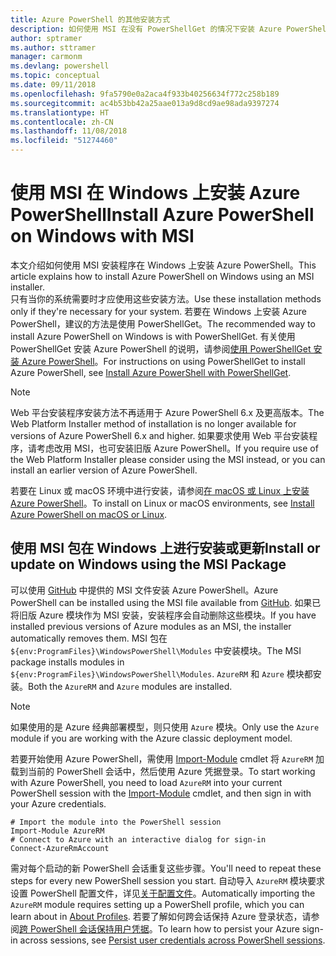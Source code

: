 ```yaml
---
title: Azure PowerShell 的其他安装方式
description: 如何使用 MSI 在没有 PowerShellGet 的情况下安装 Azure PowerShell
author: sptramer
ms.author: sttramer
manager: carmonm
ms.devlang: powershell
ms.topic: conceptual
ms.date: 09/11/2018
ms.openlocfilehash: 9fa5790e0a2aca4f933b40256634f772c258b189
ms.sourcegitcommit: ac4b53bb42a25aae013a9d8cd9ae98ada9397274
ms.translationtype: HT
ms.contentlocale: zh-CN
ms.lasthandoff: 11/08/2018
ms.locfileid: "51274460"
---
```

# <a name="install-azure-powershell-on-windows-with-msi"></a><span data-ttu-id="c76c7-103">使用 MSI 在 Windows 上安装 Azure PowerShell</span><span class="sxs-lookup"><span data-stu-id="c76c7-103">Install Azure PowerShell on Windows with MSI</span></span>

<span data-ttu-id="c76c7-104">本文介绍如何使用 MSI 安装程序在 Windows 上安装 Azure PowerShell。</span><span class="sxs-lookup"><span data-stu-id="c76c7-104">This article explains how to install Azure PowerShell on Windows using an MSI installer.</span></span>  
<span data-ttu-id="c76c7-105">只有当你的系统需要时才应使用这些安装方法。</span><span class="sxs-lookup"><span data-stu-id="c76c7-105">Use these installation methods only if they're necessary for your system.</span></span> <span data-ttu-id="c76c7-106">若要在 Windows 上安装 Azure PowerShell，建议的方法是使用 PowerShellGet。</span><span class="sxs-lookup"><span data-stu-id="c76c7-106">The recommended way to install Azure PowerShell on Windows is with PowerShellGet.</span></span> <span data-ttu-id="c76c7-107">有关使用 PowerShellGet 安装 Azure PowerShell 的说明，请参阅[使用 PowerShellGet 安装 Azure PowerShell](install-azurerm-ps.md)。</span><span class="sxs-lookup"><span data-stu-id="c76c7-107">For instructions on using PowerShellGet to install Azure PowerShell, see [Install Azure PowerShell with PowerShellGet](install-azurerm-ps.md).</span></span>

> [!NOTE]
> <span data-ttu-id="c76c7-108">Web 平台安装程序安装方法不再适用于 Azure PowerShell 6.x 及更高版本。</span><span class="sxs-lookup"><span data-stu-id="c76c7-108">The Web Platform Installer method of installation is no longer available for versions of Azure PowerShell 6.x and higher.</span></span> <span data-ttu-id="c76c7-109">如果要求使用 Web 平台安装程序，请考虑改用 MSI，也可安装旧版 Azure PowerShell。</span><span class="sxs-lookup"><span data-stu-id="c76c7-109">If you require use of the Web Platform Installer please consider using the MSI instead, or you can install an earlier version of Azure PowerShell.</span></span>

<span data-ttu-id="c76c7-110">若要在 Linux 或 macOS 环境中进行安装，请参阅[在 macOS 或 Linux 上安装 Azure PowerShell](install-azurermps-maclinux.md)。</span><span class="sxs-lookup"><span data-stu-id="c76c7-110">To install on Linux or macOS environments, see [Install Azure PowerShell on macOS or Linux](install-azurermps-maclinux.md).</span></span>

## <a name="install-or-update-on-windows-using-the-msi-package"></a><span data-ttu-id="c76c7-111">使用 MSI 包在 Windows 上进行安装或更新</span><span class="sxs-lookup"><span data-stu-id="c76c7-111">Install or update on Windows using the MSI Package</span></span>

<span data-ttu-id="c76c7-112">可以使用 [GitHub](https://github.com/Azure/azure-powershell/releases/latest) 中提供的 MSI 文件安装 Azure PowerShell。</span><span class="sxs-lookup"><span data-stu-id="c76c7-112">Azure PowerShell can be installed using the MSI file available from [GitHub](https://github.com/Azure/azure-powershell/releases/latest).</span></span> <span data-ttu-id="c76c7-113">如果已将旧版 Azure 模块作为 MSI 安装，安装程序会自动删除这些模块。</span><span class="sxs-lookup"><span data-stu-id="c76c7-113">If you have installed previous versions of Azure modules as an MSI, the installer automatically removes them.</span></span> <span data-ttu-id="c76c7-114">MSI 包在 `${env:ProgramFiles}\WindowsPowerShell\Modules` 中安装模块。</span><span class="sxs-lookup"><span data-stu-id="c76c7-114">The MSI package installs modules in `${env:ProgramFiles}\WindowsPowerShell\Modules`.</span></span> <span data-ttu-id="c76c7-115">`AzureRM` 和 `Azure` 模块都安装。</span><span class="sxs-lookup"><span data-stu-id="c76c7-115">Both the `AzureRM` and `Azure` modules are installed.</span></span>

> [!NOTE]
> <span data-ttu-id="c76c7-116">如果使用的是 Azure 经典部署模型，则只使用 `Azure` 模块。</span><span class="sxs-lookup"><span data-stu-id="c76c7-116">Only use the `Azure` module if you are working with the Azure classic deployment model.</span></span>

<span data-ttu-id="c76c7-117">若要开始使用 Azure PowerShell，需使用 [Import-Module](/powershell/module/Microsoft.PowerShell.Core/Import-Module) cmdlet 将 `AzureRM` 加载到当前的 PowerShell 会话中，然后使用 Azure 凭据登录。</span><span class="sxs-lookup"><span data-stu-id="c76c7-117">To start working with Azure PowerShell, you need to load `AzureRM` into your current PowerShell session with the [Import-Module](/powershell/module/Microsoft.PowerShell.Core/Import-Module) cmdlet, and then sign in with your Azure credentials.</span></span>

```powershell-interactive
# Import the module into the PowerShell session
Import-Module AzureRM
# Connect to Azure with an interactive dialog for sign-in
Connect-AzureRmAccount
```

<span data-ttu-id="c76c7-118">需对每个启动的新 PowerShell 会话重复这些步骤。</span><span class="sxs-lookup"><span data-stu-id="c76c7-118">You'll need to repeat these steps for every new PowerShell session you start.</span></span> <span data-ttu-id="c76c7-119">自动导入 `AzureRM` 模块要求设置 PowerShell 配置文件，详见[关于配置文件](/powershell/module/microsoft.powershell.core/about/about_profiles)。</span><span class="sxs-lookup"><span data-stu-id="c76c7-119">Automatically importing the `AzureRM` module requires setting up a PowerShell profile, which you can learn about in [About Profiles](/powershell/module/microsoft.powershell.core/about/about_profiles).</span></span>
<span data-ttu-id="c76c7-120">若要了解如何跨会话保持 Azure 登录状态，请参阅[跨 PowerShell 会话保持用户凭据](context-persistence.md)。</span><span class="sxs-lookup"><span data-stu-id="c76c7-120">To learn how to persist your Azure sign-in across sessions, see [Persist user credentials across PowerShell sessions](context-persistence.md).</span></span>
